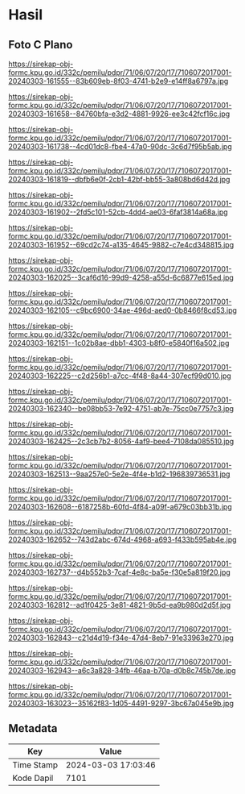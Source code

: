 # Hasil

## Foto C Plano

https://sirekap-obj-formc.kpu.go.id/332c/pemilu/pdpr/71/06/07/20/17/7106072017001-20240303-161555--83b609eb-8f03-4741-b2e9-e14ff8a6797a.jpg

https://sirekap-obj-formc.kpu.go.id/332c/pemilu/pdpr/71/06/07/20/17/7106072017001-20240303-161658--84760bfa-e3d2-4881-9926-ee3c42fcf16c.jpg

https://sirekap-obj-formc.kpu.go.id/332c/pemilu/pdpr/71/06/07/20/17/7106072017001-20240303-161738--4cd01dc8-fbe4-47a0-90dc-3c6d7f95b5ab.jpg

https://sirekap-obj-formc.kpu.go.id/332c/pemilu/pdpr/71/06/07/20/17/7106072017001-20240303-161819--dbfb6e0f-2cb1-42bf-bb55-3a808bd6d42d.jpg

https://sirekap-obj-formc.kpu.go.id/332c/pemilu/pdpr/71/06/07/20/17/7106072017001-20240303-161902--2fd5c101-52cb-4dd4-ae03-6faf3814a68a.jpg

https://sirekap-obj-formc.kpu.go.id/332c/pemilu/pdpr/71/06/07/20/17/7106072017001-20240303-161952--69cd2c74-a135-4645-9882-c7e4cd348815.jpg

https://sirekap-obj-formc.kpu.go.id/332c/pemilu/pdpr/71/06/07/20/17/7106072017001-20240303-162025--3caf6d16-99d9-4258-a55d-6c6877e615ed.jpg

https://sirekap-obj-formc.kpu.go.id/332c/pemilu/pdpr/71/06/07/20/17/7106072017001-20240303-162105--c9bc6900-34ae-496d-aed0-0b8466f8cd53.jpg

https://sirekap-obj-formc.kpu.go.id/332c/pemilu/pdpr/71/06/07/20/17/7106072017001-20240303-162151--1c02b8ae-dbb1-4303-b8f0-e5840f16a502.jpg

https://sirekap-obj-formc.kpu.go.id/332c/pemilu/pdpr/71/06/07/20/17/7106072017001-20240303-162225--c2d256b1-a7cc-4f48-8a44-307ecf99d010.jpg

https://sirekap-obj-formc.kpu.go.id/332c/pemilu/pdpr/71/06/07/20/17/7106072017001-20240303-162340--be08bb53-7e92-4751-ab7e-75cc0e7757c3.jpg

https://sirekap-obj-formc.kpu.go.id/332c/pemilu/pdpr/71/06/07/20/17/7106072017001-20240303-162425--2c3cb7b2-8056-4af9-bee4-7108da085510.jpg

https://sirekap-obj-formc.kpu.go.id/332c/pemilu/pdpr/71/06/07/20/17/7106072017001-20240303-162513--9aa257e0-5e2e-4f4e-b1d2-196839736531.jpg

https://sirekap-obj-formc.kpu.go.id/332c/pemilu/pdpr/71/06/07/20/17/7106072017001-20240303-162608--6187258b-60fd-4f84-a09f-a679c03bb31b.jpg

https://sirekap-obj-formc.kpu.go.id/332c/pemilu/pdpr/71/06/07/20/17/7106072017001-20240303-162652--743d2abc-674d-4968-a693-f433b595ab4e.jpg

https://sirekap-obj-formc.kpu.go.id/332c/pemilu/pdpr/71/06/07/20/17/7106072017001-20240303-162737--d4b552b3-7caf-4e8c-ba5e-f30e5a819f20.jpg

https://sirekap-obj-formc.kpu.go.id/332c/pemilu/pdpr/71/06/07/20/17/7106072017001-20240303-162812--ad1f0425-3e81-4821-9b5d-ea9b980d2d5f.jpg

https://sirekap-obj-formc.kpu.go.id/332c/pemilu/pdpr/71/06/07/20/17/7106072017001-20240303-162843--c21d4d19-f34e-47d4-8eb7-91e33963e270.jpg

https://sirekap-obj-formc.kpu.go.id/332c/pemilu/pdpr/71/06/07/20/17/7106072017001-20240303-162943--a6c3a828-34fb-46aa-b70a-d0b8c745b7de.jpg

https://sirekap-obj-formc.kpu.go.id/332c/pemilu/pdpr/71/06/07/20/17/7106072017001-20240303-163023--35162f83-1d05-4491-9297-3bc67a045e9b.jpg


## Metadata

| Key        | Value               |
| ---------- | ------------------- |
| Time Stamp | 2024-03-03 17:03:46 |
| Kode Dapil | 7101                |



